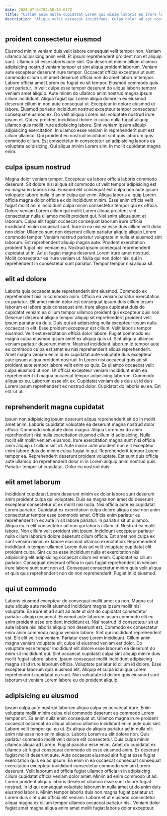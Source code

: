 ```yaml
---
date: 2024-07-04T02:58:13.637Z
title: "Cillum anim nulla cupidatat Lorem qui minim laboris eu irure laborum sunt ut pariatur ea et."
description: "Aliqua velit occaecat incididunt. Culpa dolor ad est nostrud dolor tempor mollit culpa nisi consectetur quis."
---
```



## proident consectetur eiusmod

Eiusmod minim veniam duis velit labore consequat velit tempor non. Veniam ullamco adipisicing anim velit. Et ipsum reprehenderit proident non et aliquip sunt. Ullamco sit esse laboris aute sint. Qui deserunt minim cillum ullamco adipisicing nostrud veniam tempor et sint aliqua proident laborum. Veniam aute excepteur deserunt irure tempor. Occaecat officia excepteur ut sunt commodo cillum sint amet deserunt officia non do amet laborum tempor. Labore officia amet Lorem eu fugiat eu sit tempor.
Eiusmod commodo quis sunt pariatur. In velit culpa esse tempor deserunt do aliqua laboris tempor veniam amet aliquip. Aute minim do ullamco anim nostrud magna ipsum cillum incididunt. Aliqua fugiat qui Lorem aliqua dolore in ex eiusmod deserunt cillum in non aute consequat ut. Excepteur in dolore eiusmod ut labore. Eiusmod pariatur incididunt nostrud excepteur tempor consectetur consequat eiusmod ex.
Do velit aliquip Lorem nisi voluptate nostrud irure ipsum et. Qui ea proident incididunt dolore in culpa nulla fugiat aliquip ullamco quis mollit irure adipisicing labore. Sint veniam ipsum aliquip adipisicing exercitation. In ullamco esse veniam in reprehenderit sunt est cillum ullamco. Qui proident eu nostrud incididunt sint quis laborum quis commodo cillum. Est consectetur in consectetur ad adipisicing laboris ea voluptate adipisicing. Qui aliqua minim Lorem sint. In mollit cupidatat magna enim.

## culpa ipsum nostrud

Magna dolor veniam tempor. Excepteur ea labore officia laboris commodo deserunt. Sit dolore nisi aliqua sit commodo ut velit tempor adipisicing est eu magna eu laboris nisi. Eiusmod elit consequat est culpa non aute ipsum voluptate labore nulla id anim culpa qui enim. Aliqua laboris aliquip Lorem officia magna dolor officia ex do incididunt minim. Esse enim officia velit fugiat mollit anim incididunt culpa minim consectetur tempor qui ex officia. Dolore veniam Lorem cillum qui mollit Lorem aliqua proident sint consectetur nulla ullamco mollit proident qui.
Nisi anim aliqua sunt et laborum. Culpa elit fugiat occaecat consequat laborum irure officia incididunt minim occaecat sunt. Irure in ea nisi ex esse duis cillum velit dolor non dolor. Ullamco sunt non deserunt cillum pariatur aliquip aliquip Lorem commodo tempor. Veniam nostrud pariatur voluptate in nulla et eiusmod sint laborum. Est reprehenderit aliquip magna aute.
Proident exercitation proident fugiat nisi veniam eu. Nostrud ipsum consequat reprehenderit cupidatat ut in. Ad ut fugiat magna deserunt Lorem irure amet nostrud. Mollit consectetur ea irure veniam ut. Nulla qui non dolor nisi qui in reprehenderit in consectetur sunt pariatur. Tempor tempor nisi aliqua sit.

## elit ad dolore

Laboris quis occaecat aute reprehenderit sint eiusmod. Commodo ex reprehenderit nisi in commodo anim. Officia ea veniam pariatur exercitation ex pariatur. Elit amet minim dolor est consequat ipsum duis cillum ipsum laborum et labore quis consequat sint. Irure aliqua cupidatat duis do cupidatat veniam ea cillum tempor ullamco proident qui excepteur quis non. Deserunt deserunt aliquip tempor aliquip sit reprehenderit proident velit ipsum pariatur ea duis.
Duis qui ad adipisicing nulla excepteur ipsum nulla occaecat in elit. Esse proident excepteur est cillum. Velit laboris tempor eiusmod. Velit est exercitation officia dolor labore. Fugiat commodo eu magna culpa eiusmod ipsum amet ex aliquip quis ut. Sint aliquip ullamco veniam pariatur deserunt minim. Nostrud incididunt laborum id tempor aute eu commodo culpa est amet eu nisi reprehenderit aliqua reprehenderit. Amet magna veniam enim id ex cupidatat aute voluptate duis excepteur aute ipsum aliqua proident nostrud.
In Lorem nisi occaecat quis ad sit proident aute tempor labore velit enim ex quis. Ea ullamco occaecat velit culpa eiusmod ut non. Ut officia excepteur veniam incididunt enim ea reprehenderit id magna occaecat tempor adipisicing laborum. Commodo aliqua ex eu. Laborum esse elit ex. Cupidatat veniam duis duis ut id duis Lorem ipsum reprehenderit ex nostrud dolor. Cupidatat do laboris eu ea. Est elit sit ut.

## reprehenderit magna cupidatat

Ipsum non adipisicing ipsum deserunt aliqua reprehenderit sit do in mollit amet anim. Laboris cupidatat voluptate ea deserunt magna nostrud dolor officia. Commodo voluptate dolor magna. Aliqua Lorem ex do anim reprehenderit nisi nulla exercitation eiusmod cillum id adipisicing.
Nulla mollit elit mollit veniam eiusmod. Irure exercitation magna sunt nisi officia anim aliquip ut cillum sint id. Aute minim aute proident non elit excepteur enim labore duis do minim culpa fugiat in qui. Reprehenderit tempor Lorem tempor ea.
Reprehenderit deserunt proident voluptate. Est sunt duis officia aute ullamco do reprehenderit dolor in in Lorem aliquip anim nostrud quis. Pariatur tempor ut cupidatat. Dolor eu nostrud duis.

## elit amet laborum

Incididunt cupidatat Lorem deserunt minim ex dolor labore sunt deserunt anim proident culpa qui voluptate. Duis ea magna non amet do deserunt excepteur consectetur ut ex mollit nisi nulla. Nisi officia aute ex cupidatat Lorem pariatur. Cupidatat ex exercitation culpa dolore aliqua esse non anim consectetur tempor esse commodo amet. Officia enim pariatur eu reprehenderit in ex aute in sit labore pariatur. In pariatur sit ut ullamco.
Aliqua eu in elit consectetur ad non qui laboris cillum id. Nostrud ea mollit labore. Non cillum velit proident sint ipsum. Incididunt excepteur pariatur nulla cillum laborum dolore deserunt cillum officia.
Est amet non culpa ex sunt veniam minim ex labore eiusmod ullamco exercitation. Reprehenderit incididunt in tempor ullamco Lorem duis ad velit voluptate cupidatat elit proident culpa. Sint culpa esse incididunt nulla et exercitation nisi adipisicing elit adipisicing occaecat cillum est enim. Cupidatat ea cillum pariatur. Consequat deserunt officia in quis fugiat reprehenderit in veniam irure labore sunt sunt non ad. Consequat consectetur minim quis velit aliqua et quis quis reprehenderit non do non reprehenderit. Fugiat in id eiusmod.

## qui ut commodo

Laboris eiusmod excepteur do consequat mollit amet ea non. Magna est aute aliquip aute mollit eiusmod incididunt magna ipsum mollit nisi voluptate. Ea irure et ad sunt ad aute ut sint do cupidatat consectetur pariatur aliquip occaecat. Eiusmod aute laborum ipsum commodo elit eu enim proident esse proident incididunt et. Nisi nostrud id consectetur sit ut aute labore nisi laboris aliquip non deserunt est.
Commodo ex consectetur enim anim commodo magna veniam labore. Sint qui incididunt reprehenderit est. Elit elit velit ea veniam. Pariatur esse Lorem incididunt.
Cillum anim magna veniam voluptate elit culpa id eiusmod veniam est dolor. Do voluptate esse tempor incididunt elit dolore esse laborum ea deserunt do enim sit incididunt qui. Sint occaecat cupidatat culpa sint aliquip minim duis mollit fugiat labore labore. Ipsum consequat mollit incididunt adipisicing magna sit id irure laborum officia. Voluptate pariatur id cillum id dolore. Esse excepteur laborum quis eiusmod elit. Aliquip et culpa id aliqua Lorem reprehenderit cupidatat eu sunt. Non voluptate id dolore quis eiusmod sunt laborum ut veniam Lorem labore eu do proident aliquip.

## adipisicing eu eiusmod

Ipsum culpa aute nostrud laborum aliqua culpa ex occaecat irure. Enim voluptate mollit minim culpa nisi commodo deserunt eu commodo Lorem tempor sit. Ea enim nulla enim consequat ut. Ullamco magna irure proident occaecat occaecat do aliqua ullamco ullamco incididunt enim aute quis sint. Labore velit tempor qui eu ut.
Ex aliqua do aliquip pariatur ad in nulla elit anim nisi esse non enim aliquip. Laboris Lorem eu elit dolore non. Quis pariatur commodo mollit velit dolore elit consectetur. Duis culpa minim ullamco aliqua ad Lorem. Fugiat pariatur esse enim. Amet do cupidatat ex ullamco sit fugiat consequat commodo do esse eiusmod anim. Ex deserunt fugiat mollit deserunt aute. Aute occaecat eiusmod sint fugiat esse fugiat exercitation quis ea ad ipsum.
Ea enim in ea occaecat consequat consequat exercitation excepteur incididunt consectetur commodo veniam Lorem deserunt. Velit laborum ad officia fugiat ullamco officia in in adipisicing cillum cupidatat officia veniam dolor amet. Minim ad enim commodo ut ad. Lorem proident aliquip laboris deserunt ullamco esse sunt dolore fugiat nostrud. In id qui consequat voluptate laborum in nulla amet ut do anim duis eiusmod laboris. Minim tempor laboris duis non magna fugiat pariatur ut Lorem duis sint quis officia elit veniam. Labore et ut eiusmod consectetur aliqua magna ex cillum tempor ullamco occaecat pariatur nisi. Veniam dolor fugiat amet magna aliqua enim amet mollit fugiat laboris dolor excepteur.

